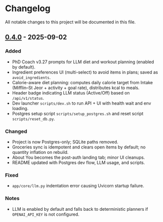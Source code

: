 # Changelog

All notable changes to this project will be documented in this file.

## [0.4.0] - 2025-09-02

### Added
- PhD Coach v3.27 prompts for LLM diet and workout planning (enabled by default).
- Ingredient preferences UI (multi-select) to avoid items in plans; saved as `avoid_ingredients`.
- Calorie-aware diet planning: computes daily calorie target from Intake (Mifflin–St Jeor + activity + goal rate), distributes kcal to meals.
- Header badge indicating LLM status (Active/Off) based on `/api/v1/status`.
- Dev launcher `scripts/dev.sh` to run API + UI with health wait and env loading.
- Postgres setup script `scripts/setup_postgres.sh` and reset script `scripts/reset_db.py`.

### Changed
- Project is now Postgres-only; SQLite paths removed.
- Groceries sync is idempotent and clears open items by default; no quantity inflation on rebuild.
- About You becomes the post-auth landing tab; minor UI cleanups.
- README updated with Postgres dev flow, LLM usage, and scripts.

### Fixed
- `app/core/llm.py` indentation error causing Uvicorn startup failure.

### Notes
- LLM is enabled by default and falls back to deterministic planners if `OPENAI_API_KEY` is not configured.

[0.4.0]: https://github.com/DragianXOG/diet-app/releases/tag/v0.4.0

